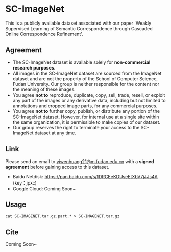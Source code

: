 # SC-ImageNet
This is a publicly available dataset associated with our paper 'Weakly Supervised Learning of Semantic Correspondence through Cascaded Online Correspondence Refinement'. 

## Agreement
- The SC-ImageNet dataset is available solely for **non-commercial research purposes**.
- All images in the SC-ImageNet dataset are sourced from the ImageNet dataset and are not the property of the School of Computer Science, Fudan University. Our group is neither responsible for the content nor the meaning of these images.
- You agree **not to** reproduce, duplicate, copy, sell, trade, resell, or exploit any part of the images or any derivative data, including but not limited to annotations and cropped image parts, for any commercial purposes.  
- You agree **not to** further copy, publish, or distribute any portion of the SC-ImageNet dataset. However, for internal use at a single site within the same organization, it is permissible to make copies of our dataset.
- Our group reserves the right to terminate your access to the SC-ImageNet dataset at any time.

## Link
Please send an email to yiwenhuang21@m.fudan.edu.cn with a **signed agreement** before gaining access to this dataset.

- Baidu Netdisk: https://pan.baidu.com/s/1DRCEeKDUseEtXbV7jJJs4A (key：jpxc)
- Google Cloud: Coming Soon~

## Usage

```
cat SC-IMAGENET.tar.gz.part.* > SC-IMAGENET.tar.gz
```

## Cite
Coming Soon~
